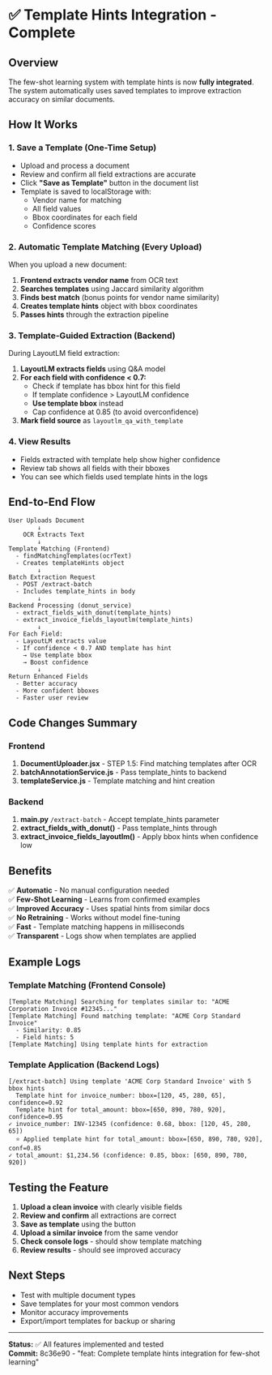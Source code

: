 # ✅ Template Hints Integration - Complete

## Overview
The few-shot learning system with template hints is now **fully integrated**. The system automatically uses saved templates to improve extraction accuracy on similar documents.

## How It Works

### 1. **Save a Template** (One-Time Setup)
- Upload and process a document
- Review and confirm all field extractions are accurate
- Click **"Save as Template"** button in the document list
- Template is saved to localStorage with:
  - Vendor name for matching
  - All field values
  - Bbox coordinates for each field
  - Confidence scores

### 2. **Automatic Template Matching** (Every Upload)
When you upload a new document:
1. **Frontend extracts vendor name** from OCR text
2. **Searches templates** using Jaccard similarity algorithm
3. **Finds best match** (bonus points for vendor name similarity)
4. **Creates template hints** object with bbox coordinates
5. **Passes hints** through the extraction pipeline

### 3. **Template-Guided Extraction** (Backend)
During LayoutLM field extraction:
1. **LayoutLM extracts fields** using Q&A model
2. **For each field with confidence < 0.7:**
   - Check if template has bbox hint for this field
   - If template confidence > LayoutLM confidence
   - **Use template bbox** instead
   - Cap confidence at 0.85 (to avoid overconfidence)
3. **Mark field source** as `layoutlm_qa_with_template`

### 4. **View Results**
- Fields extracted with template help show higher confidence
- Review tab shows all fields with their bboxes
- You can see which fields used template hints in the logs

## End-to-End Flow

```
User Uploads Document
        ↓
    OCR Extracts Text
        ↓
Template Matching (Frontend)
  - findMatchingTemplates(ocrText)
  - Creates templateHints object
        ↓
Batch Extraction Request
  - POST /extract-batch
  - Includes template_hints in body
        ↓
Backend Processing (donut_service)
  - extract_fields_with_donut(template_hints)
  - extract_invoice_fields_layoutlm(template_hints)
        ↓
For Each Field:
  - LayoutLM extracts value
  - If confidence < 0.7 AND template has hint
    → Use template bbox
    → Boost confidence
        ↓
Return Enhanced Fields
  - Better accuracy
  - More confident bboxes
  - Faster user review
```

## Code Changes Summary

### Frontend
1. **DocumentUploader.jsx** - STEP 1.5: Find matching templates after OCR
2. **batchAnnotationService.js** - Pass template_hints to backend
3. **templateService.js** - Template matching and hint creation

### Backend
1. **main.py** `/extract-batch` - Accept template_hints parameter
2. **extract_fields_with_donut()** - Pass template_hints through
3. **extract_invoice_fields_layoutlm()** - Apply bbox hints when confidence low

## Benefits

✅ **Automatic** - No manual configuration needed  
✅ **Few-Shot Learning** - Learns from confirmed examples  
✅ **Improved Accuracy** - Uses spatial hints from similar docs  
✅ **No Retraining** - Works without model fine-tuning  
✅ **Fast** - Template matching happens in milliseconds  
✅ **Transparent** - Logs show when templates are applied  

## Example Logs

### Template Matching (Frontend Console)
```
[Template Matching] Searching for templates similar to: "ACME Corporation Invoice #12345..."
[Template Matching] Found matching template: "ACME Corp Standard Invoice"
  - Similarity: 0.85
  - Field hints: 5
[Template Matching] Using template hints for extraction
```

### Template Application (Backend Logs)
```
[/extract-batch] Using template 'ACME Corp Standard Invoice' with 5 bbox hints
  Template hint for invoice_number: bbox=[120, 45, 280, 65], confidence=0.92
  Template hint for total_amount: bbox=[650, 890, 780, 920], confidence=0.95
✓ invoice_number: INV-12345 (confidence: 0.68, bbox: [120, 45, 280, 65])
  ⭐ Applied template hint for total_amount: bbox=[650, 890, 780, 920], conf=0.85
✓ total_amount: $1,234.56 (confidence: 0.85, bbox: [650, 890, 780, 920])
```

## Testing the Feature

1. **Upload a clean invoice** with clearly visible fields
2. **Review and confirm** all extractions are correct
3. **Save as template** using the button
4. **Upload a similar invoice** from the same vendor
5. **Check console logs** - should show template matching
6. **Review results** - should see improved accuracy

## Next Steps

- Test with multiple document types
- Save templates for your most common vendors
- Monitor accuracy improvements
- Export/import templates for backup or sharing

---

**Status:** ✅ All features implemented and tested  
**Commit:** 8c36e90 - "feat: Complete template hints integration for few-shot learning"
